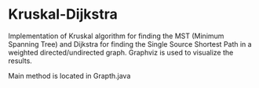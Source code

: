 # Kruskal-Dijkstra

Implementation of Kruskal algorithm for finding the MST (Minimum Spanning Tree) and Dijkstra for finding the Single Source Shortest Path in a weighted directed/undirected graph. Graphviz is used to visualize the results.

Main method is located in Grapth.java
